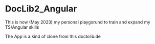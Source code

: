# DocLib2_Angular

This is now (May 2023) my personal playgorund to train and expand my TS/Angular skills

The App is a kind of clone from this doctolib.de
